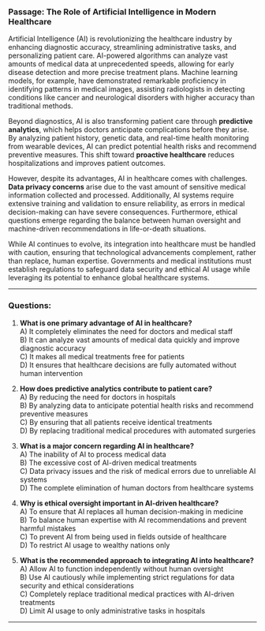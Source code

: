 ### **Passage: The Role of Artificial Intelligence in Modern Healthcare**  

Artificial Intelligence (AI) is revolutionizing the healthcare industry by enhancing diagnostic accuracy, streamlining administrative tasks, and personalizing patient care. AI-powered algorithms can analyze vast amounts of medical data at unprecedented speeds, allowing for early disease detection and more precise treatment plans. Machine learning models, for example, have demonstrated remarkable proficiency in identifying patterns in medical images, assisting radiologists in detecting conditions like cancer and neurological disorders with higher accuracy than traditional methods.  

Beyond diagnostics, AI is also transforming patient care through **predictive analytics**, which helps doctors anticipate complications before they arise. By analyzing patient history, genetic data, and real-time health monitoring from wearable devices, AI can predict potential health risks and recommend preventive measures. This shift toward **proactive healthcare** reduces hospitalizations and improves patient outcomes.  

However, despite its advantages, AI in healthcare comes with challenges. **Data privacy concerns** arise due to the vast amount of sensitive medical information collected and processed. Additionally, AI systems require extensive training and validation to ensure reliability, as errors in medical decision-making can have severe consequences. Furthermore, ethical questions emerge regarding the balance between human oversight and machine-driven recommendations in life-or-death situations.  

While AI continues to evolve, its integration into healthcare must be handled with caution, ensuring that technological advancements complement, rather than replace, human expertise. Governments and medical institutions must establish regulations to safeguard data security and ethical AI usage while leveraging its potential to enhance global healthcare systems.  

---

### **Questions:**  

1. **What is one primary advantage of AI in healthcare?**  
   A) It completely eliminates the need for doctors and medical staff  
   B) It can analyze vast amounts of medical data quickly and improve diagnostic accuracy  
   C) It makes all medical treatments free for patients  
   D) It ensures that healthcare decisions are fully automated without human intervention  

2. **How does predictive analytics contribute to patient care?**  
   A) By reducing the need for doctors in hospitals  
   B) By analyzing data to anticipate potential health risks and recommend preventive measures  
   C) By ensuring that all patients receive identical treatments  
   D) By replacing traditional medical procedures with automated surgeries  

3. **What is a major concern regarding AI in healthcare?**  
   A) The inability of AI to process medical data  
   B) The excessive cost of AI-driven medical treatments  
   C) Data privacy issues and the risk of medical errors due to unreliable AI systems  
   D) The complete elimination of human doctors from healthcare systems  

4. **Why is ethical oversight important in AI-driven healthcare?**  
   A) To ensure that AI replaces all human decision-making in medicine  
   B) To balance human expertise with AI recommendations and prevent harmful mistakes  
   C) To prevent AI from being used in fields outside of healthcare  
   D) To restrict AI usage to wealthy nations only  

5. **What is the recommended approach to integrating AI into healthcare?**  
   A) Allow AI to function independently without human oversight  
   B) Use AI cautiously while implementing strict regulations for data security and ethical considerations  
   C) Completely replace traditional medical practices with AI-driven treatments  
   D) Limit AI usage to only administrative tasks in hospitals  

---
